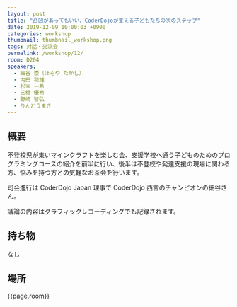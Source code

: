 ```yaml
---
layout: post
title: "凸凹があってもいい、CoderDojoが支える子どもたちの次のステップ"
date: 2019-12-09 10:00:03 +0900
categories: workshop
thumbnail: thumbnail_workshop.png
tags: 対話・交流会
permalink: /workshop/12/
room: D204
speakers:
  - 細谷 崇（ほそや たかし）
  - 内田 和雄
  - 松末 一希
  - 三橋 優希
  - 野崎 智弘
  - りんどうまき
---
```

## 概要
不登校児が集いマインクラフトを楽しむ会、支援学校へ通う子どものためのプログラミングコースの紹介を前半に行い、後半は不登校や発達支援の現場に関わる方、悩みを持つ方との気軽なお茶会を行います。

司会進行は CoderDojo Japan 理事で CoderDojo 西宮のチャンピオンの細谷さん。

議論の内容はグラフィックレコーディングでも記録されます。
## 持ち物
なし
## 場所
{{page.room}}
